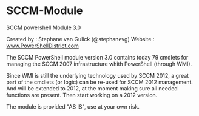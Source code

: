 SCCM-Module
===========

SCCM powershell Module 3.0

Created by : Stephane van Gulick (@stephanevg)
Website : www.PowerShellDistrict.com

The SCCM PowerShell module version 3.0 contains today 79 cmdlets for managing the SCCM 2007 infrastructure whith PowerShell (through WMI).

Since WMI is still the underlying technology used by SCCM 2012, a great part of the cmdlets (or logic) can be re-used for SCCM 2012 management.
And will be extended to 2012, at the moment making sure all needed functions are present.
Then start working on a 2012 version.

The module is provided "AS IS", use at your own risk.

